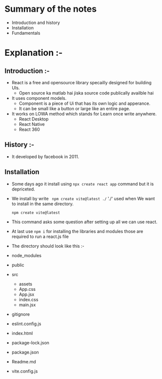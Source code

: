# Summary of the notes

- Introduction and history
- Installation
- Fundamentals

# Explanation :-

## Introduction :-

- React is a free and opensource library specailly designed for building UIs.
  - Open source ka matlab hai jiska source code publically availble hai
- It uses component models.
  - Component is a piece of Ui that has its own logic and apperance.
  - It can be small like a button or large like an entire page.
- It works on LOWA method which stands for Learn once write anywhere.
  - React Desktop
  - React Native
  - React 360

## History :-

- It developed by facebook in 2011.

## Installation

- Some days ago it install using `npx create react app` command but it is depriceted.
- We install by write ` npm create vite@latest ./` './' used when We want to install in the same directory.

  ```cmd
  npm create vite@latest
  ```

- This command asks some question after setting up all we can use react.
- At last use `npm i` for installing the libraries and modules those are required to run a react.js file

- The directory should look like this :-
- node_modules
- public
- src
  - assets
  - App.css
  - App.jsx
  - index.css
  - main.jsx
- gitignore
- eslint.config.js
- index.html
- package-lock.json
- package.json
- Readme.md
- vite.config.js

